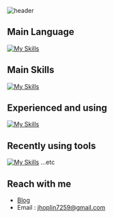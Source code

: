 ![header](https://capsule-render.vercel.app/api?type=wave&color=auto&height=300&section=header&text=Hoplin%20&fontSize=90)


## Main Language
[![My Skills](https://skills.thijs.gg/icons?i=js,nodejs,ts,py,java)](https://skills.thijs.gg)

## Main Skills
[![My Skills](https://skills.thijs.gg/icons?i=express,nestjs,spring,redis,mysql,mongodb,nginx,kubernetes,docker,git,aws,gcp,jest)](https://skills.thijs.gg)
## Experienced and using
[![My Skills](https://skills.thijs.gg/icons?i=bash,c,cmake,html,css,jquery,bootstrap,regex,django,fastapi,flask,go,gradle,grafana,graphql,postgres,jenkins,kotlin,laravel,latex,matlab,php,qt,react,swift,tensorflow,webpack,babel)](https://skills.thijs.gg)
## Recently using tools
[![My Skills](https://skills.thijs.gg/icons?i=arduino,raspberrypi,discord,vim,neovim,postman,vscode,idea,figma)](https://skills.thijs.gg) ...etc

## Reach with me
- [Blog](https://velog.io/@hoplin)
- Email : jhoplin7259@gmail.com
